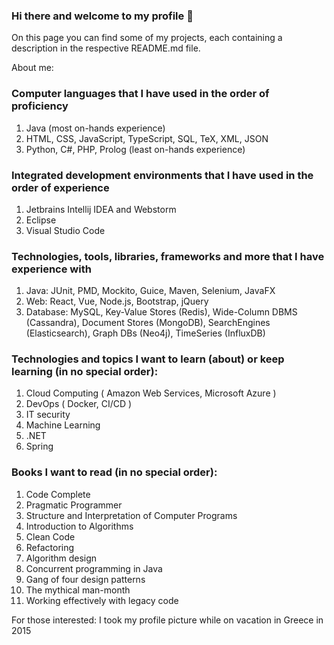 ### Hi there and welcome to my profile 👋

On this page you can find some of my projects, each containing a description in the respective README.md file.

About me:

### Computer languages that I have used in the order of proficiency
1. Java (most on-hands experience)
2. HTML, CSS, JavaScript, TypeScript, SQL, TeX, XML, JSON
3. Python, C#, PHP, Prolog (least on-hands experience)

### Integrated development environments that I have used in the order of experience
1. Jetbrains Intellij IDEA and Webstorm
2. Eclipse
3. Visual Studio Code

### Technologies, tools, libraries, frameworks and more that I have experience with
1. Java: JUnit, PMD, Mockito, Guice, Maven, Selenium, JavaFX
2. Web: React, Vue, Node.js, Bootstrap, jQuery
3. Database: MySQL, Key-Value Stores (Redis), Wide-Column DBMS (Cassandra),
Document Stores (MongoDB), SearchEngines (Elasticsearch), Graph DBs (Neo4j), TimeSeries
(InfluxDB)

### Technologies and topics I want to learn (about) or keep learning (in no special order):
1. Cloud Computing ( Amazon Web Services, Microsoft Azure )
2. DevOps ( Docker, CI/CD )
3. IT security
6. Machine Learning
7. .NET
8. Spring

### Books I want to read (in no special order):
1. Code Complete
2. Pragmatic Programmer
3. Structure and Interpretation of Computer Programs
4. Introduction to Algorithms
5. Clean Code
6. Refactoring
7. Algorithm design
8. Concurrent programming in Java
9. Gang of four design patterns
10. The mythical man-month
11. Working effectively with legacy code

For those interested: I took my profile picture while on vacation in Greece in 2015

<!--
**Kirshma/kirshma** is a ✨ _special_ ✨ repository because its `README.md` (this file) appears on your GitHub profile.

Here are some ideas to get you started:

- 🔭 I’m currently working on ...
- 🌱 I’m currently learning ...
- 👯 I’m looking to collaborate on ...
- 🤔 I’m looking for help with ...
- 💬 Ask me about ...
- 📫 How to reach me: ...
- 😄 Pronouns: ...
- ⚡ Fun fact: ...
-->
